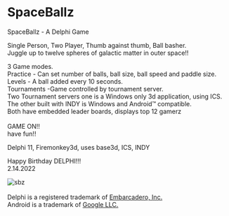 # SpaceBallz
SpaceBallz - A Delphi Game

Single Person, Two Player, Thumb against thumb, Ball basher.<br>
Juggle up to twelve spheres of galactic matter in outer space!!

3 Game modes.<br>
Practice - Can set number of balls, ball size, ball speed and paddle size.<br>
Levels - A ball added every 10 seconds.<br>
Tournaments -Game controlled by tournament server.<br>
Two Tournament servers one is a Windows only 3d application, using ICS.<br>
The other built with INDY is Windows and Android&trade; compatible.<br>
Both have embedded leader boards, displays top 12 gamerz<br>
<br>
GAME ON!!<br>
have fun!!<br>


Delphi 11, Firemonkey3d, uses base3d, ICS, INDY<br>

Happy Birthday DELPHI!!!<br>
2.14.2022<br>

![sbz](https://user-images.githubusercontent.com/97798670/156291199-afe3c627-4ca1-4b77-bc72-72e6ce23ad6d.jpg)
<br><br>
Delphi is a registered trademark of <a href="https://www.embarcadero.com/products/delphi" rel="nofollow">Embarcadero, Inc.</a>
<br>
Android is a trademark of <a href="https:www.google.com" rel="nofollow">Google LLC.</a>
